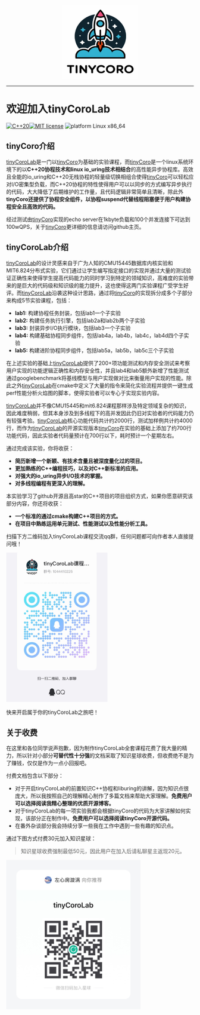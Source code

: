 <p align="center">
  <img src="./resource/tinycoro.png" width = "200" height="200">
</p>

-----------------

# 欢迎加入tinyCoroLab

[![C++20](https://img.shields.io/badge/dialect-C%2B%2B20-blue)](https://en.cppreference.com/w/cpp/20)[![MIT license](https://img.shields.io/github/license/max0x7ba/atomic_queue)](https://github.com/sakurs2/tinyCoro/blob/master/LICENSE)
![platform Linux x86_64](https://img.shields.io/badge/platform-Linux%20x86_64--bit-yellow)

## tinyCoro介绍

[tinyCoroLab](https://github.com/sakurs2/tinyCoroLab)是一门以[tinyCoro](https://github.com/sakurs2/tinyCoro)为基础的实验课程，而[tinyCoro](https://github.com/sakurs2/tinyCoro)是一个linux系统环境下的以**C++20协程技术和linux io_uring技术相结合**的高性能异步协程库。高效且全能的io_uring和C++20无栈协程的轻量级切换相组合使得[tinyCoro](https://github.com/sakurs2/tinyCoro)可以轻松应对I/O密集型负载，而C++20协程的特性使得用户可以以同步的方式编写异步执行的代码，大大降低了后期维护的工作量，且代码逻辑非常简单且清晰，除此外**tinyCoro还提供了协程安全组件，以协程suspend代替线程阻塞便于用户构建协程安全且高效的代码。**

经过测试由[tinyCoro](https://github.com/sakurs2/tinyCoro)实现的echo server在1kbyte负载和100个并发连接下可达到100wQPS，关于[tinyCoro](https://github.com/sakurs2/tinyCoro)更详细的信息请访问github主页。

## tinyCoroLab介绍

[tinyCoroLab](https://github.com/sakurs2/tinyCoroLab)的设计灵感来自于广为人知的CMU15445数据库内核实验和MIT6.824分布式实验，它们通过让学生编写指定接口的实现并通过大量的测试验证正确性来使得学生提高代码能力的同时学习到特定的领域知识，高难度的实验带来的是巨大的代码级和知识级的能力提升，这也使得这两门实验课程广受学生好评。而[tinyCoroLab](https://github.com/sakurs2/tinyCoroLab)沿袭这种设计思路，通过将[tinyCoro](https://github.com/sakurs2/tinyCoro)的实现拆分成多个子部分来构成5节实验课程，包括：

- **lab1:** 构建协程任务封装，包括lab1一个子实验
- **lab2:** 构建任务执行引擎，包括lab2a和lab2b两个子实验
- **lab3:** 封装异步I/O执行模块，包括lab3一个子实验
- **lab4:** 构建基础协程同步组件，包括lab4a，lab4b，lab4c，lab4d四个子实验
- **lab5:** 构建进阶协程同步组件，包括lab5a，lab5b，lab5c三个子实验

在上述实验的基础上[tinyCoroLab](https://github.com/sakurs2/tinyCoroLab)提供了200+项功能测试和内存安全测试来考察用户实现的功能逻辑正确性和内存安全性，并且lab4和lab5额外新增了性能测试通过googlebenchmark将基线模型与用户实现做对比来衡量用户实现的性能。除此之外[tinyCoroLab](https://github.com/sakurs2/tinyCoroLab)在cmake中定义了大量的指令来简化实验流程并提供一键生成perf性能分析火焰图的脚本，使得实验者可以专心于实现实验内容。

[tinyCoroLab](https://github.com/sakurs2/tinyCoroLab)并不像CMU15445和mit6.824课程那样涉及特定领域复杂的知识，因此难度稍弱，但其本身涉及到多线程下的高并发因此仍旧对实验者的代码能力仍有较强考验。[tinyCoroLab](https://github.com/sakurs2/tinyCoroLab)核心功能代码共计约2000行，测试加样例共计约4000行，而作为[tinyCoroLab](https://github.com/sakurs2/tinyCoroLab)的开源实现版本[tinyCoro](https://github.com/sakurs2/tinyCoro)在实验的基础上添加了约700行功能代码，因此实验者代码量预计在700行以下，耗时预计一个星期左右。

通过完成该实验，你将收获：

- **简历新增一个新颖、有技术含量且被深度量化过的项目。**
- **更加熟练的C++编程技巧，以及对C++新标准的应用。**
- **对强大的io_uring异步I/O技术的掌握。**
- **对多线程编程有更深入的理解。**

本实验学习了github开源且高star的C++项目的项目组织方式，如果你愿意研究该部分内容，你还将收获：

- **一个标准的通过cmake构建C++项目的方式。**
- **在项目中熟练运用单元测试、性能测试以及性能分析工具。**

扫描下方二维码加入tinyCoroLab课程交流qq群，任何问题都可向作者本人直接提问哦！

<img src="./resource/tinycoro_qq.JPG" height="400">

快来开启属于你的tinyCoroLab之旅吧！

## 关于收费

在这里和各位同学说声抱歉，因为制作tinyCoroLab全套课程花费了我大量的精力，所以针对小部分**可替代性十分强**的文档采取了知识星球收费，但收费绝不是为了赚钱，仅仅是作为一点小回报吧。

付费文档包含以下部分：

- 对于开启tinyCoroLab的前置知识C++协程和liburing的讲解，因为知识点很庞大，所以我按照自己的理解精心制作了多篇文档来帮助大家理解。**免费用户可以选择阅读我精心整理的优质开源博客。**
- 对于tinyCoroLab的每一项实验我都会根据tinyCoro的代码为大家讲解如何实现，该部分正在制作中。**免费用户可以选择阅读tinyCoro开源代码。**
- 在番外杂谈部分我会持续分享一些我在工作中遇到一些有趣的知识点。

通过下图方式付费30元加入知识星球：

> 知识星球收费强制最低50元，因此用户在加入后请私聊星主返现20元。

<img src="./resource/tinycoro_club.jpg" height="400">

